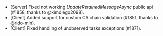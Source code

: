 * [Server] Fixed not working _UpdateRetainedMessageAsync_ public api (#1858, thanks to @kimdiego2098).
* [Client] Added support for custom CA chain validation (#1851, thanks to @rido-min).
* [Client] Fixed handling of unobserved tasks exceptions (#1871).